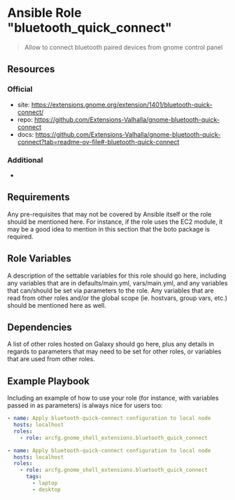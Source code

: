 # Ansible Role "bluetooth_quick_connect"

> Allow to connect bluetooth paired devices from gnome control panel

## Resources

### Official

- site: https://extensions.gnome.org/extension/1401/bluetooth-quick-connect/
- repo: https://github.com/Extensions-Valhalla/gnome-bluetooth-quick-connect
- docs: https://github.com/Extensions-Valhalla/gnome-bluetooth-quick-connect?tab=readme-ov-file#-bluetooth-quick-connect

### Additional

-

## Requirements

Any pre-requisites that may not be covered by Ansible itself or the role should be mentioned here. For instance, if the
role uses the EC2 module, it may be a good idea to mention in this section that the boto package is required.

## Role Variables

A description of the settable variables for this role should go here, including any variables that are in
defaults/main.yml, vars/main.yml, and any variables that can/should be set via parameters to the role. Any variables
that are read from other roles and/or the global scope (ie. hostvars, group vars, etc.) should be mentioned here as
well.

## Dependencies

A list of other roles hosted on Galaxy should go here, plus any details in regards to parameters that may need to be set
for other roles, or variables that are used from other roles.

## Example Playbook

Including an example of how to use your role (for instance, with variables passed in as parameters) is always nice for
users too:

```yaml
- name: Apply bluetooth-quick-connect configuration to local node
  hosts: localhost
  roles:
    - role: arcfg.gnome_shell_extensions.bluetooth_quick_connect
```

```yaml
- name: Apply bluetooth-quick-connect configuration to local node
  hosts: localhost
  roles:
    - role: arcfg.gnome_shell_extensions.bluetooth_quick_connect
      tags:
        - laptop
        - desktop
```
